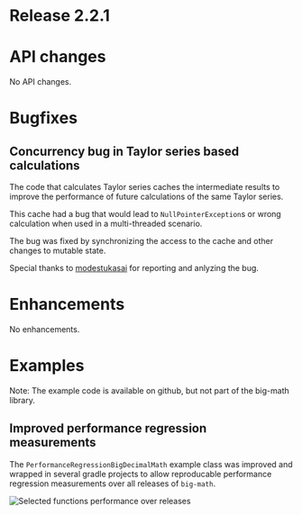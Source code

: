 # Release 2.2.1

# API changes

No API changes.


# Bugfixes

## Concurrency bug in Taylor series based calculations

The code that calculates Taylor series caches the intermediate results
to improve the performance of future calculations of the same Taylor series.

This cache had a bug that would lead to 
`NullPointerException`s or wrong calculation when used in a multi-threaded scenario.

The bug was fixed by synchronizing the access to the cache and other changes to mutable state.

Special thanks to [modestukasai](https://github.com/modestukasai) for reporting and anlyzing the bug.
 
# Enhancements

No enhancements.


# Examples

Note: The example code is available on github, but not part of the big-math library.

## Improved performance regression measurements

The `PerformanceRegressionBigDecimalMath` example class was improved and wrapped in
several gradle projects to allow reproducable performance regression measurements
over all releases of `big-math`.

![Selected functions performance over releases](https://raw.githubusercontent.com/eobermuhlner/big-math/master/regression/analysis/selected%20functions%20performance%20over%20releases.png)
